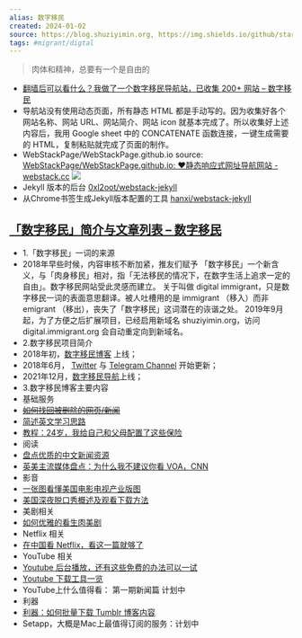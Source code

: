 ```yaml
---
alias: 数字移民
created: 2024-01-02
source: https://blog.shuziyimin.org, https://img.shields.io/github/stars/shuziyimin
tags: #migrant/digtal
---
```


> 肉体和精神，总要有一个是自由的

- [翻墙后可以看什么？我做了一个数字移民导航站，已收集 200+ 网站 – 数字移民](https://blog.shuziyimin.org/1321)
- 导航站没有使用动态页面，所有静态 HTML 都是手动写的。因为收集好各个网站名称、网站 URL、网站简介、网站 icon 就基本完成了。所以收集好上述内容后，我用 Google sheet 中的 CONCATENATE 函数连接，一键生成需要的 HTML，复制粘贴就完成了页面的制作。
-  WebStackPage/WebStackPage.github.io
source: [WebStackPage/WebStackPage.github.io: ❤️静态响应式网址导航网站 - webstack.cc](https://github.com/WebStackPage/WebStackPage.github.io) ![](https://img.shields.io/github/stars/WebStackPage/WebStackPage.github.io)
- Jekyll 版本的后台 [0xl2oot/webstack-jekyll](https://github.com/0xl2oot/webstack-jekyll)
- 从Chrome书签生成Jekyll版本配置的工具 [hanxi/webstack-jekyll](https://github.com/hanxi/webstack-jekyll)

## [「数字移民」简介与文章列表 – 数字移民](https://blog.shuziyimin.org/431)
- 1.「数字移民」一词的来源
- 2018年早些时候，内容审核不断加紧，推友们赋予 「数字移民」一个新含义，与「肉身移民」相对，指「无法移民的情况下，在数字生活上追求一定的自由」。数字移民网站受此灵感而建立。
关于叫做 digital immigrant，只是数字移民一词的表面意思翻译。被人吐槽用的是 immigrant （移入）而非 emigrant （移出），丧失了「数字移民」这词潜在的诙谐之处。
2019年9月起，为了方便之后扩展项目，已经启用新域名 shuziyimin.org，访问 digital.immigrant.org 会自动重定向到新域名。
- 2.数字移民项目简介
- 2018年初，[数字移民博客](http://blog.shuziyimin.org/) 上线；
- 2018年6月， [Twitter](https://twitter.com/shuziyimin) 与 [Telegram Channel](http://t.me/shuziyimin) 开始更新；
- 2021年12月，[数字移民导航](http://shuziyimin.org/)上线；
- 3.数字移民博客主要内容
- 基础服务
- ~~[如何找回被删除的网页/新闻](https://blog.shuziyimin.org/360)~~
- [简述英文学习思路](https://blog.shuziyimin.org/39)
- [教程：24岁，我给自己和父母配置了这些保险](https://blog.shuziyimin.org/526)
- 阅读
- [盘点优质的中文新闻资源](https://blog.shuziyimin.org/1086)
- [英美主流媒体盘点：为什么我不建议你看 VOA，CNN](https://blog.shuziyimin.org/587)
- 影音
- [一张图看懂美国电影电视产业版图](https://blog.shuziyimin.org/214)
- [美国深夜脱口秀概述及观看下载方法](https://blog.shuziyimin.org/234)
- 美剧相关
- [如何优雅的看生肉美剧](https://blog.shuziyimin.org/20)
- Netflix 相关
- [在中国看 Netflix，看这一篇就够了](https://blog.shuziyimin.org/16)
- YouTube 相关
- [Youtube 后台播放，还有这些免费的办法可以一试](https://blog.shuziyimin.org/305)
- [Youtube 下载工具一览](https://blog.shuziyimin.org/18)
- YouTube上什么值得看： 第一期新闻篇 计划中
- 利器
- [利器：如何批量下载 Tumblr 博客内容](https://blog.shuziyimin.org/459)
- Setapp，大概是Mac上最值得订阅的服务：计划中

